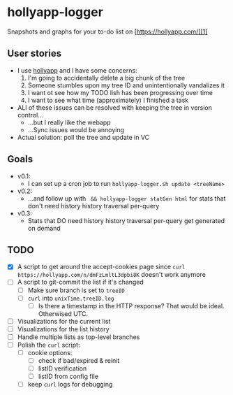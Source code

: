 # hollyapp-logger
Snapshots and graphs for your to-do list on [https://hollyapp.com/][1]

## User stories
- I use [hollyapp][1] and I have some concerns:
    1. I'm going to accidentally delete a big chunk of the tree
    2. Someone stumbles upon my tree ID and unintentionally vandalizes it
    3. I want ot see how my TODO lish has been progressing over time
    4. I want to see what time (approximately) I finished a task
- ALl of these issues can be resolved with keeping the tree in version control...
    - ...but I really like the webapp
    - ...Sync issues would be annoying
- Actual solution: poll the tree and update in VC

## Goals
- v0.1:
    - I can set up a cron job to run `hollyapp-logger.sh update <treeName>`
- v0.2:
    - ...and follow up with ` && hollyapp-logger statGen html` for stats that don't need history history traversal per-query
- v0.3:
    - Stats that DO need history history traversal per-query get generated on demand

## TODO
- [x] A script to get around the accept-cookies page since `curl https://hollyapp.com/n/dmFzLmltL3dpbi8K` doesn't work anymore
- [ ] A script to git-commit the list if it's changed
    - [ ] Make sure branch is set to `treeID`
    - [ ] `curl` into `unixTime.treeID.log`
        - [ ] Is there a timestamp in the HTTP response? That would be ideal. Otherwised UTC.
- [ ] Visualizations for the current list
- [ ] Visualizations for the list history
- [ ] Handle multiple lists as top-level branches
- [ ] Polish the `curl` script:
    - [ ] cookie options:
        - [ ] check if bad/expired & reinit
        - [ ] listID verification
        - [ ] listID from config file
    - [ ] keep `curl` logs for debugging

[1]: https://hollyapp.com/

